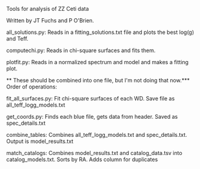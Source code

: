 Tools for analysis of ZZ Ceti data

Written by JT Fuchs and P O'Brien.


all_solutions.py: Reads in a fitting_solutions.txt file and plots the best log(g) and Teff.

computechi.py: Reads in chi-square surfaces and fits them. 

plotfit.py: Reads in a normalized spectrum and model and makes a fitting plot.

** These should be combined into one file, but I'm not doing that now.***
Order of operations:

fit_all_surfaces.py: Fit chi-square surfaces of each WD. Save file as all_teff_logg_models.txt

get_coords.py: Finds each blue file, gets data from header. Saved as spec_details.txt

combine_tables: Combines all_teff_logg_models.txt and spec_details.txt. Output is model_results.txt

match_catalogs: Combines model_results.txt and catalog_data.tsv into catalog_models.txt. Sorts by RA. Adds column for duplicates